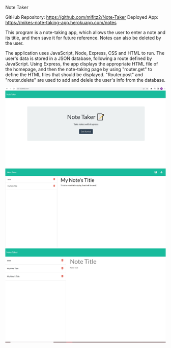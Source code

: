 Note Taker

GitHub Repository: https://github.com/mlfitz2/Note-Taker
Deployed App: https://mikes-note-taking-app.herokuapp.com/notes

This program is a note-taking app, which allows the user to enter a note and its title, and then save it for future reference. Notes can also be deleted by the user. 

The application uses JavaScript, Node, Express, CSS and HTML to run. The user's data is stored in a JSON database, following a route defined by JavaScript. Using Express, the app displays the appropriate HTML file of the homepage, and then the note-taking page by using "router.get" to define the HTML files that should be displayed. "Router.post" and "router.delete" are used to add and delele the user's info from the database. 

![Screenshot-1](./Screenshots/homescreen.JPG)
![Screenshot-2](./Screenshots/notes-page.JPG)
![Screenshot-3](./Screenshots/note-saved.JPG)